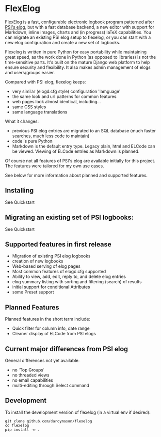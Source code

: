 # FlexElog #

FlexElog is a fast, configurable electronic logbook program patterned after [PSI's elog](https://elog.psi.ch/elog/),
but with a fast database backend, a new editor with support for Markdown, inline images, charts and (in progress) laTeX capabilities.  You can migrate an existing PSI elog setup to flexelog, or you can start with a new elog configuration and create a new set of logbooks.

Flexelog is written in pure Python for easy portability while maintaining great speed, as the work done in Python (as opposed to libraries) is not the time-sensitive parts.  It's built on the mature Django web platform to help ensure security and flexibility.  It also makes admin management of elogs and users/groups easier.

Compared with PSI elog, flexelog keeps:
- very similar (elogd.cfg style) configuration 'lamguage'
- the same look and url patterns for common features
- web pages look almost identical, including...
- same CSS styles
- same language translations

What it changes:
- previous PSI elog entries are migrated to an SQL database (much faster searches, much less code to maintain)
- code is pure Python
- Markdown is the default entry type.  Legacy plain, html and ELCode can be viewed.  Viewing of ELCode entries as Markdown is planned.

Of course not all features of PSI's elog are available initially for this project.  The features were tailored for my own use cases.

See below for more information about planned and supported features.


## Installing

See  Quickstart

## Migrating an existing set of PSI logbooks:

See Quickstart

## Supported features in first release

* Migration of existing PSI elog logbooks
* creation of new logbooks
* Web-based serving of elog pages
* Most common features of elogd.cfg supported
* Ability to view, add, edit, reply to, and delete elog entries
* elog summary listing with sorting and filtering (search) of results
* initial support for conditional Attributes
* some Preset support

## Planned Features

Planned features in the short term include:
* Quick filter for column info, date range
* Cleaner display of ELCode from PSI elogs

## Current major differences from PSI elog

General differences not yet available:
* no 'Top Groups'
* no threaded views
* no email capabilities
* multi-editing through Select command


## Development

To install the development version of flexelog (in a virtual env if desired):

    git clone github.com/darcymason/flexelog
    cd flexelog
    pip install -e .
